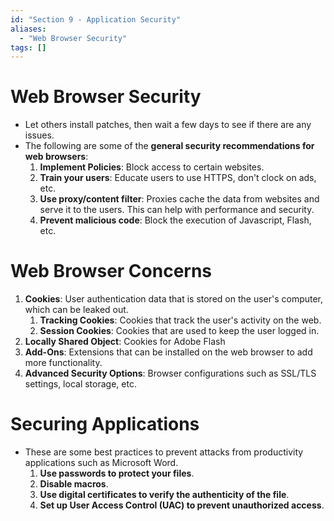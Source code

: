 ```yaml
---
id: "Section 9 - Application Security"
aliases:
  - "Web Browser Security"
tags: []
---
```


# Web Browser Security
+ Let others install patches, then wait a few days to see if there are any issues.
+ The following are some of the **general security recommendations for web browsers**:
    1. **Implement Policies**: Block access to certain websites.
    2. **Train your users**: Educate users to use HTTPS, don't clock on ads, etc.
    3. **Use proxy/content filter**: Proxies cache the data from websites and serve it to the users. This can help with performance and security.
    4. **Prevent malicious code**: Block the execution of Javascript, Flash, etc.

# Web Browser Concerns
1. **Cookies**: User authentication data that is stored on the user's computer, which can be leaked out.
    1. **Tracking Cookies**: Cookies that track the user's activity on the web.
    2. **Session Cookies**: Cookies that are used to keep the user logged in.
2. **Locally Shared Object**: Cookies for Adobe Flash
3. **Add-Ons**: Extensions that can be installed on the web browser to add more functionality.
4. **Advanced Security Options**: Browser configurations such as SSL/TLS settings, local storage, etc.

# Securing Applications
+ These are some best practices to prevent attacks from productivity applications such as Microsoft Word.
    1. **Use passwords to protect your files**.
    2. **Disable macros**.
    3. **Use digital certificates to verify the authenticity of the file**.
    4. **Set up User Access Control (UAC) to prevent unauthorized access**.
